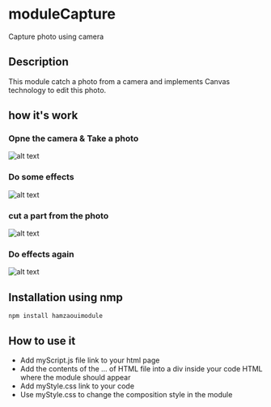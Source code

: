 # moduleCapture
Capture photo using camera
## Description 
This module catch a photo from a camera and implements Canvas technology to edit this photo.
## how it's work
### Opne the camera & Take a photo
![alt text](https://i.ibb.co/rkvnsM3/cam1.png)
### Do some effects
![alt text](https://i.ibb.co/DRRtKNJ/cam2.png)
### cut a part from the photo
![alt text](https://i.ibb.co/TKvTspm/cam3.png)
### Do effects again
![alt text](https://i.ibb.co/74LpZ8p/cam4.png)

## Installation using nmp
```
npm install hamzaouimodule
```
## How to use it
* Add myScript.js file link to your html page
* Add the contents of the <body> ... </body> of HTML file  into a div inside your code HTML where the module should appear
* Add myStyle.css link to your code
* Use myStyle.css to change the composition style in the module

